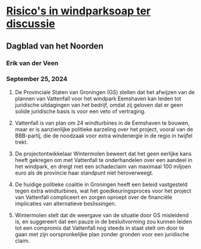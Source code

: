 # [Risico's in windparksoap ter discussie](https://advance.lexis.com/api/document?collection=news&id=urn:contentItem:6D1Y-THD1-DYNS-J0N2-00000-00&context=1519360)
## Dagblad van het Noorden
### Erik van der Veen
### September 25, 2024

1. De Provinciale Staten van Groningen (GS) stellen dat het afwijzen van de plannen van Vattenfall voor het windpark Eemshaven kan leiden tot juridische uitdagingen van het bedrijf, omdat zij geloven dat er geen solide juridische basis is voor een veto of vertraging.

2. Vattenfall is van plan om 24 windturbines in de Eemshaven te bouwen, maar er is aanzienlijke politieke aarzeling over het project, vooral van de BBB-partij, die de noodzaak voor extra windenergie in de regio in twijfel trekt.

3. De projectontwikkelaar Wintermolen beweert dat het geen eerlijke kans heeft gekregen om met Vattenfall te onderhandelen over een aandeel in het windpark, en dreigt met een schadeclaim van maximaal 100 miljoen euro als de provincie haar standpunt niet heroverweegt.

4. De huidige politieke coalitie in Groningen heeft een beleid vastgesteld tegen extra windturbines, wat het goedkeuringsproces voor het project van Vattenfall compliceert en zorgen oproept over de financiële implicaties van alternatieve beslissingen.

5. Wintermolen stelt dat de weergave van de situatie door GS misleidend is, en suggereert dat een pauze in de besluitvorming zou kunnen leiden tot een compromis dat Vattenfall nog steeds in staat stelt om door te gaan met zijn oorspronkelijke plan zonder gronden voor een juridische claim.